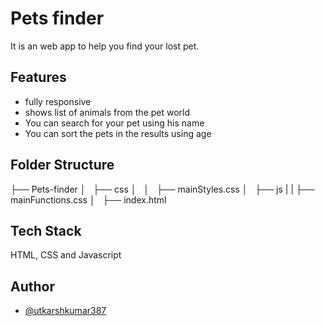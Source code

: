 
# Pets finder

It is an web app to help you find your lost pet. 

## Features

- fully responsive
- shows list of animals from the pet world
- You can search for your pet using his name
- You can sort the pets in the results using age

## Folder Structure

├── Pets-finder
│   ├── css
│   │   ├── mainStyles.css
│   ├── js
|   |   ├── mainFunctions.css 
│   ├── index.html

## Tech Stack

HTML, CSS and Javascript

  
## Author

- [@utkarshkumar387](https://github.com/utkarshkumar387)

  
